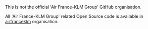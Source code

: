 This is not the official 'Air France-KLM Group' GitHub organisation.

All 'Air France-KLM Group' related Open Source code is available in [airfranceklm](https://github.com/airfranceklm) organisation.
